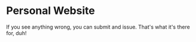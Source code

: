 # Personal Website

If you see anything wrong, you can submit and issue. That's what it's there for, duh!
